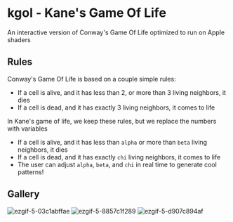 # kgol - Kane's Game Of Life
An interactive version of Conway's Game Of Life optimized to run on Apple shaders

## Rules
Conway's Game Of Life is based on a couple simple rules:
- If a cell is alive, and it has less than 2, or more than 3 living neighbors, it dies
- If a cell is dead, and it has exactly 3 living neighbors, it comes to life

In Kane's game of life, we keep these rules, but we replace the numbers with variables
- If a cell is alive, and it has less than `alpha` or more than `beta` living neighbors, it dies
- If a cell is dead, and it has exactly `chi` living neighbors, it comes to life
- The user can adjust `alpha`, `beta`, and `chi` in real time to generate cool patterns!

## Gallery
![ezgif-5-03c1abffae](https://github.com/user-attachments/assets/cb146ba7-894f-4cc0-a871-88ac6b421873)
![ezgif-5-8857c1f289](https://github.com/user-attachments/assets/28730ff2-a293-4879-bec6-a61200ac0e95)
![ezgif-5-d907c894af](https://github.com/user-attachments/assets/8a084dd5-aee0-47c9-9fa4-772ded074863)
